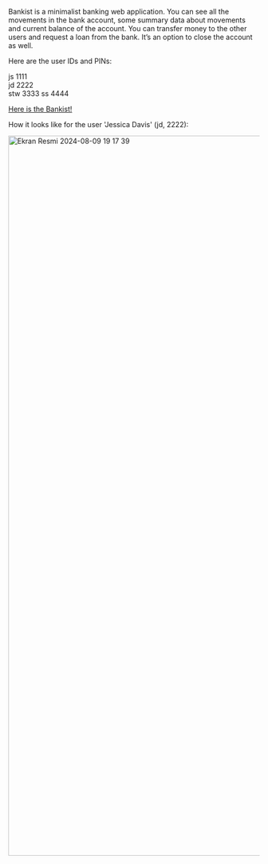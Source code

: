 Bankist is a minimalist banking web application. You can see all the movements in the bank account, some summary data about movements and current balance of the account. You can transfer money to the other users and  request a loan from the bank. It’s an option to close the account as well. 

Here are the user IDs and PINs:

js      1111     
jd     	2222     
stw 		3333
ss		  4444

<a href = "https://66b649bba3dcf13a54b48795--zesty-gingersnap-f55850.netlify.app">Here is the Bankist!</a>

How it looks like for the user 'Jessica Davis' (jd, 2222):

<img width="1440" alt="Ekran Resmi 2024-08-09 19 17 39" src="https://github.com/user-attachments/assets/f4667632-9447-4bc3-85d3-290842e219b4">

